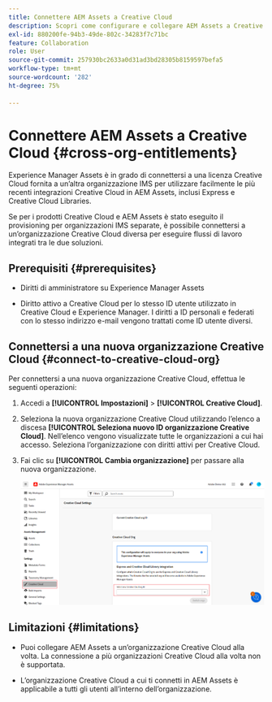 ```yaml
---
title: Connettere AEM Assets a Creative Cloud
description: Scopri come configurare e collegare AEM Assets a Creative Cloud. Connettiti a una licenza Creative Cloud fornita a un’altra organizzazione IMS per utilizzare facilmente le più recenti integrazioni Creative Cloud in AEM Assets, inclusi Express e Creative Cloud Libraries.
exl-id: 880200fe-94b3-49de-802c-34283f7c71bc
feature: Collaboration
role: User
source-git-commit: 257930bc2633a0d31ad3bd28305b8159597befa5
workflow-type: tm+mt
source-wordcount: '282'
ht-degree: 75%

---
```


# Connettere AEM Assets a Creative Cloud  {#cross-org-entitlements}

Experience Manager Assets è in grado di connettersi a una licenza Creative Cloud fornita a un’altra organizzazione IMS per utilizzare facilmente le più recenti integrazioni Creative Cloud in AEM Assets, inclusi Express e Creative Cloud Libraries.

Se per i prodotti Creative Cloud e AEM Assets è stato eseguito il provisioning per organizzazioni IMS separate, è possibile connettersi a un’organizzazione Creative Cloud diversa per eseguire flussi di lavoro integrati tra le due soluzioni.

## Prerequisiti {#prerequisites}

* Diritti di amministratore su Experience Manager Assets

* Diritto attivo a Creative Cloud per lo stesso ID utente utilizzato in Creative Cloud e Experience Manager. I diritti a ID personali e federati con lo stesso indirizzo e-mail vengono trattati come ID utente diversi.

## Connettersi a una nuova organizzazione Creative Cloud {#connect-to-creative-cloud-org}

Per connettersi a una nuova organizzazione Creative Cloud, effettua le seguenti operazioni:

1. Accedi a **[!UICONTROL Impostazioni]** > **[!UICONTROL Creative Cloud]**.

1. Seleziona la nuova organizzazione Creative Cloud utilizzando l’elenco a discesa **[!UICONTROL Seleziona nuovo ID organizzazione Creative Cloud]**. Nell’elenco vengono visualizzate tutte le organizzazioni a cui hai accesso. Seleziona l’organizzazione con diritti attivi per Creative Cloud.

1. Fai clic su **[!UICONTROL Cambia organizzazione]** per passare alla nuova organizzazione.

   ![Diritti per più organizzazioni](assets/cross-org-entitlements.png)

## Limitazioni {#limitations}

* Puoi collegare AEM Assets a un’organizzazione Creative Cloud alla volta. La connessione a più organizzazioni Creative Cloud alla volta non è supportata.

* L’organizzazione Creative Cloud a cui ti connetti in AEM Assets è applicabile a tutti gli utenti all’interno dell’organizzazione.
